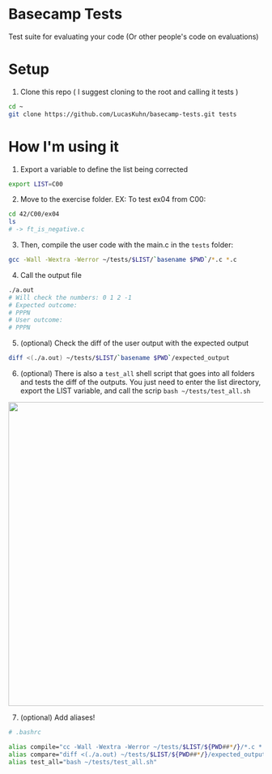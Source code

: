 # Basecamp Tests
Test suite for evaluating your code (Or other people's code on evaluations) 

# Setup 
1. Clone this repo ( I suggest cloning to the root and calling it tests )
```sh
cd ~
git clone https://github.com/LucasKuhn/basecamp-tests.git tests
```

# How I'm using it

1. Export a variable to define the list being corrected
```sh
export LIST=C00
```
2. Move to the exercise folder. EX: To test ex04 from C00: 
```sh
cd 42/C00/ex04
ls
# -> ft_is_negative.c
```
3. Then, compile the user code with the main.c in the `tests` folder: 
```sh
gcc -Wall -Wextra -Werror ~/tests/$LIST/`basename $PWD`/*.c *.c
```

4. Call the output file
```sh
./a.out 
# Will check the numbers: 0 1 2 -1
# Expected outcome: 
# PPPN 
# User outcome: 
# PPPN
```

5. (optional) Check the diff of the user output with the expected output 
```sh
diff <(./a.out) ~/tests/$LIST/`basename $PWD`/expected_output
```

6. (optional) There is also a `test_all` shell script that goes into all folders and tests the diff of the outputs. 
You just need to enter the list directory, export the LIST variable, and call the scrip `bash ~/tests/test_all.sh` 

<img src="https://user-images.githubusercontent.com/26127185/121573685-e7ed6080-c9fb-11eb-9526-dd044caaed87.gif" width="600">

7. (optional) Add aliases! 
```sh
# .bashrc

alias compile="cc -Wall -Wextra -Werror ~/tests/$LIST/${PWD##*/}/*.c *.c"
alias compare="diff <(./a.out) ~/tests/$LIST/${PWD##*/}/expected_output"
alias test_all="bash ~/tests/test_all.sh"
```
